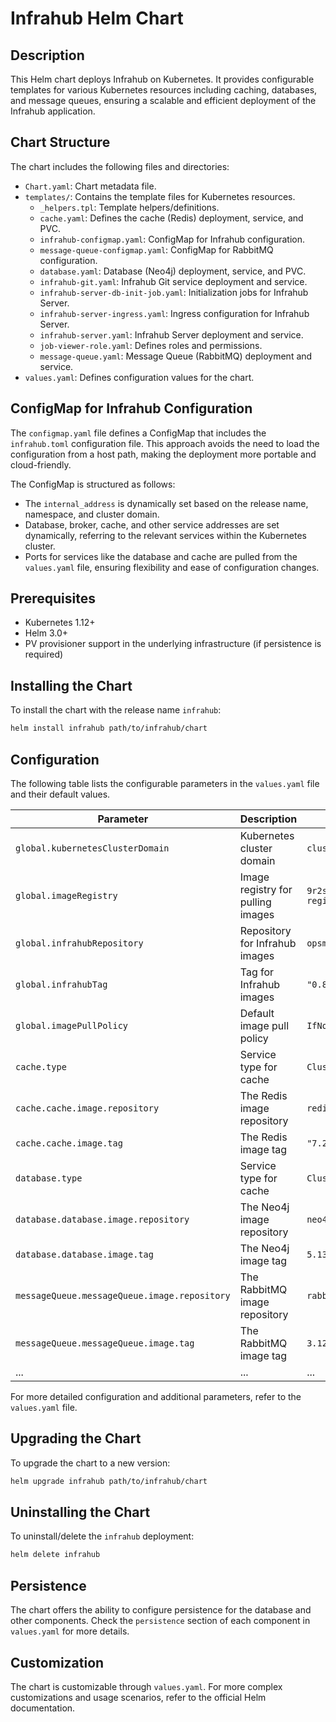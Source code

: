 # Infrahub Helm Chart

## Description

This Helm chart deploys Infrahub on Kubernetes. It provides configurable templates for various Kubernetes resources including caching, databases, and message queues, ensuring a scalable and efficient deployment of the Infrahub application.

## Chart Structure

The chart includes the following files and directories:

- `Chart.yaml`: Chart metadata file.
- `templates/`: Contains the template files for Kubernetes resources.
  - `_helpers.tpl`: Template helpers/definitions.
  - `cache.yaml`: Defines the cache (Redis) deployment, service, and PVC.
  - `infrahub-configmap.yaml`: ConfigMap for Infrahub configuration.
  - `message-queue-configmap.yaml`: ConfigMap for RabbitMQ configuration.
  - `database.yaml`: Database (Neo4j) deployment, service, and PVC.
  - `infrahub-git.yaml`: Infrahub Git service deployment and service.
  - `infrahub-server-db-init-job.yaml`: Initialization jobs for Infrahub Server.
  - `infrahub-server-ingress.yaml`: Ingress configuration for Infrahub Server.
  - `infrahub-server.yaml`: Infrahub Server deployment and service.
  - `job-viewer-role.yaml`: Defines roles and permissions.
  - `message-queue.yaml`: Message Queue (RabbitMQ) deployment and service.
- `values.yaml`: Defines configuration values for the chart.

## ConfigMap for Infrahub Configuration

The `configmap.yaml` file defines a ConfigMap that includes the `infrahub.toml` configuration file. This approach avoids the need to load the configuration from a host path, making the deployment more portable and cloud-friendly.

The ConfigMap is structured as follows:

- The `internal_address` is dynamically set based on the release name, namespace, and cluster domain.
- Database, broker, cache, and other service addresses are set dynamically, referring to the relevant services within the Kubernetes cluster.
- Ports for services like the database and cache are pulled from the `values.yaml` file, ensuring flexibility and ease of configuration changes.

## Prerequisites

- Kubernetes 1.12+
- Helm 3.0+
- PV provisioner support in the underlying infrastructure (if persistence is required)

## Installing the Chart

To install the chart with the release name `infrahub`:

```sh
helm install infrahub path/to/infrahub/chart
```

## Configuration

The following table lists the configurable parameters in the `values.yaml` file and their default values.

| Parameter | Description | Default |
| --------- | ----------- | ------- |
| `global.kubernetesClusterDomain` | Kubernetes cluster domain | `cluster.local`  |
| `global.imageRegistry` | Image registry for pulling images | `9r2s1098.c1.gra9.container-registry.ovh.net`  |
| `global.infrahubRepository` | Repository for Infrahub images | `opsmill/infrahub-py3.11`  |
| `global.infrahubTag` | Tag for Infrahub images | `"0.8.2-helm"`  |
| `global.imagePullPolicy` | Default image pull policy | `IfNotPresent`  |
| `cache.type` | Service type for cache | `ClusterIP`  |
| `cache.cache.image.repository` | The Redis image repository | `redis` |
| `cache.cache.image.tag` | The Redis image tag | `"7.2"` |
| `database.type` | Service type for cache | `ClusterIP`  |
| `database.database.image.repository` | The Neo4j image repository | `neo4j` |
| `database.database.image.tag` | The Neo4j image tag | `5.13-community` |
| `messageQueue.messageQueue.image.repository` | The RabbitMQ image repository | `rabbitmq` |
| `messageQueue.messageQueue.image.tag` | The RabbitMQ image tag | `3.12-management` |
| ... | ... | ... |

For more detailed configuration and additional parameters, refer to the `values.yaml` file.

## Upgrading the Chart

To upgrade the chart to a new version:

```sh
helm upgrade infrahub path/to/infrahub/chart
```

## Uninstalling the Chart

To uninstall/delete the `infrahub` deployment:

```sh
helm delete infrahub
```

## Persistence

The chart offers the ability to configure persistence for the database and other components. Check the `persistence` section of each component in `values.yaml` for more details.

## Customization

The chart is customizable through `values.yaml`. For more complex customizations and usage scenarios, refer to the official Helm documentation.
